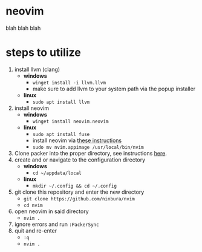 # neovim
blah blah blah

# steps to utilize
1. install llvm (clang)
    - **windows**
        - `winget install -i llvm.llvm`
        - make sure to add llvm to your system path via the popup installer
    - **linux**
        - `sudo apt install llvm`
2. install neovim
    - **windows**
        - `winget install neovim.neovim`
    - **linux**
        - `sudo apt install fuse`
        - install neovim via [these instructions](https://github.com/neovim/neovim/blob/master/INSTALL.md#linux)
        - `sudo mv nvim.appimage /usr/local/bin/nvim`
3. Clone packer into the proper directory, see instructions [here](https://github.com/wbthomason/packer.nvim#quickstart).
4. create and or navigate to the configuration directory
    - **windows**
        - `cd ~/appdata/local`
    - **linux**
        - `mkdir ~/.config && cd ~/.config`
5. git clone this repository and enter the new directory
    - `git clone https://github.com/ninbura/nvim`
    - `cd nvim`
6. open neovim in said directory
    - `nvim .`
7. ignore errors and run `:PackerSync`
8. quit and re-enter
    - `:q`
    - `nvim .`

